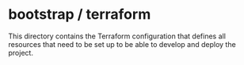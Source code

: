 bootstrap / terraform
=====================

This directory contains the Terraform configuration that defines all resources that need to be set up to be able to develop and deploy the project.